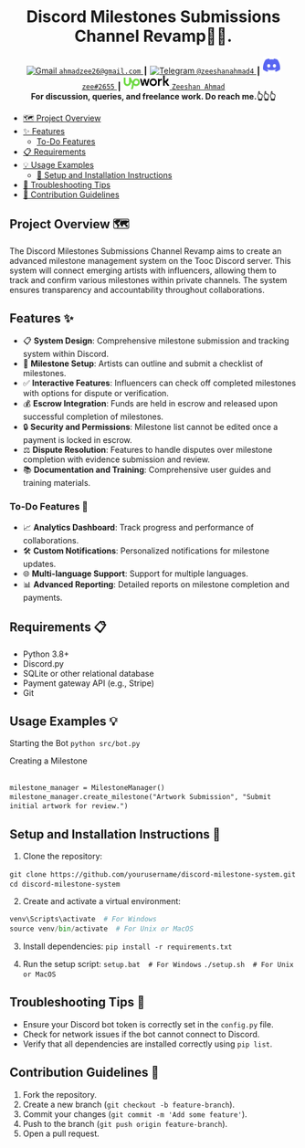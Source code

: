 <h1 align="center">Discord Milestones Submissions Channel Revamp🎨🤝.</h1>

<div align="center">
  <a href="https://mail.google.com/mail/u/?authuser=ahmadzee26@gmail.com">
    <img alt="Gmail" width="30px" src="https://edent.github.io/SuperTinyIcons/images/svg/gmail.svg" />
    <code>ahmadzee26@gmail.com</code>
  </a>
  <span> ┃ </span>
  
  <a href="https://t.me/zeeshanahmad4">
    <img alt="Telegram" width="30px" src="https://edent.github.io/SuperTinyIcons/images/svg/telegram.svg" />
    <code>@zeeshanahmad4</code>
  </a>
  <span> ┃ </span>
  
  <a href="https://discord.com">
    <img alt="Discord" width="30px" src="https://github.com/Zeeshanahmad4/RealEstateMate-WhatsApp-Group-Management-Bot/blob/main/discord-icon-svgrepo-com.svg" />
    <code>zee#2655</code>
  </a>
  <span> ┃ </span>
  
  <a href="https://www.upwork.com/freelancers/zeeshanahmad291">
    <img alt="Upwork" width="80px" src="https://github.com/Zeeshanahmad4/Zeeshanahmad4/blob/main/upwork.svg" />
    <code>Zeeshan Ahmad</code>
  </a>
  
  <br />
  <strong>For discussion, queries, and freelance work. Do reach me.👆👆👆</strong>
</div>


- [🗺️ Project Overview](#project-overview-)
- [✨ Features](#features-)
   - [ To-Do Features](#to-do-features-)
- [📋 Requirements](#requirements-)
- [💡 Usage Examples](#usage-examples-)
   - [🚀 Setup and Installation Instructions](#setup-and-installation-instructions-)
- [🔧 Troubleshooting Tips](#troubleshooting-tips-)
- [🤝 Contribution Guidelines](#contribution-guidelines-)

## Project Overview 🗺️
The Discord Milestones Submissions Channel Revamp aims to create an advanced milestone management system on the Tooc Discord server. This system will connect emerging artists with influencers, allowing them to track and confirm various milestones within private channels. The system ensures transparency and accountability throughout collaborations.

## Features ✨
- 📋 **System Design**: Comprehensive milestone submission and tracking system within Discord.
- 📝 **Milestone Setup**: Artists can outline and submit a checklist of milestones.
- ✅ **Interactive Features**: Influencers can check off completed milestones with options for dispute or verification.
- 💰 **Escrow Integration**: Funds are held in escrow and released upon successful completion of milestones.
- 🔒 **Security and Permissions**: Milestone list cannot be edited once a payment is locked in escrow.
- ⚖️ **Dispute Resolution**: Features to handle disputes over milestone completion with evidence submission and review.
- 📚 **Documentation and Training**: Comprehensive user guides and training materials.

### To-Do Features 📌
- 📈 **Analytics Dashboard**: Track progress and performance of collaborations.
- 🛠️ **Custom Notifications**: Personalized notifications for milestone updates.
- 🌐 **Multi-language Support**: Support for multiple languages.
- 📊 **Advanced Reporting**: Detailed reports on milestone completion and payments.

## Requirements 📋
- Python 3.8+
- Discord.py
- SQLite or other relational database
- Payment gateway API (e.g., Stripe)
- Git

## Usage Examples 💡
Starting the Bot
```python src/bot.py```

Creating a Milestone
```from milestone_manager import MilestoneManager

milestone_manager = MilestoneManager()
milestone_manager.create_milestone("Artwork Submission", "Submit initial artwork for review.")
```

## Setup and Installation Instructions 🚀
1. Clone the repository:

```git clone https://github.com/yourusername/discord-milestone-system.git cd discord-milestone-system```

2. Create and activate a virtual environment:
```python -m venv venv
venv\Scripts\activate  # For Windows
source venv/bin/activate  # For Unix or MacOS
```
3. Install dependencies:
```pip install -r requirements.txt```

4. Run the setup script:
```setup.bat  # For Windows```
```./setup.sh  # For Unix or MacOS```

## Troubleshooting Tips 🔧
- Ensure your Discord bot token is correctly set in the `config.py` file.
- Check for network issues if the bot cannot connect to Discord.
- Verify that all dependencies are installed correctly using `pip list`.

## Contribution Guidelines 🤝
1. Fork the repository.
2. Create a new branch (`git checkout -b feature-branch`).
3. Commit your changes (`git commit -m 'Add some feature'`).
4. Push to the branch (`git push origin feature-branch`).
5. Open a pull request.





